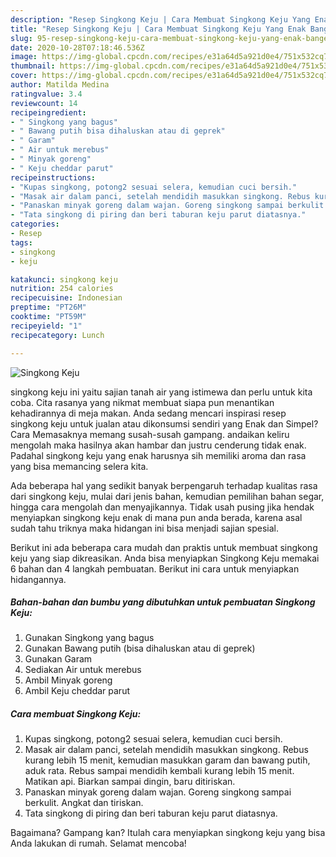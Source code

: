 ```yaml
---
description: "Resep Singkong Keju | Cara Membuat Singkong Keju Yang Enak Banget"
title: "Resep Singkong Keju | Cara Membuat Singkong Keju Yang Enak Banget"
slug: 95-resep-singkong-keju-cara-membuat-singkong-keju-yang-enak-banget
date: 2020-10-28T07:18:46.536Z
image: https://img-global.cpcdn.com/recipes/e31a64d5a921d0e4/751x532cq70/singkong-keju-foto-resep-utama.jpg
thumbnail: https://img-global.cpcdn.com/recipes/e31a64d5a921d0e4/751x532cq70/singkong-keju-foto-resep-utama.jpg
cover: https://img-global.cpcdn.com/recipes/e31a64d5a921d0e4/751x532cq70/singkong-keju-foto-resep-utama.jpg
author: Matilda Medina
ratingvalue: 3.4
reviewcount: 14
recipeingredient:
- " Singkong yang bagus"
- " Bawang putih bisa dihaluskan atau di geprek"
- " Garam"
- " Air untuk merebus"
- " Minyak goreng"
- " Keju cheddar parut"
recipeinstructions:
- "Kupas singkong, potong2 sesuai selera, kemudian cuci bersih."
- "Masak air dalam panci, setelah mendidih masukkan singkong. Rebus kurang lebih 15 menit, kemudian masukkan garam dan bawang putih, aduk rata. Rebus sampai mendidih kembali kurang lebih 15 menit. Matikan api. Biarkan sampai dingin, baru ditiriskan."
- "Panaskan minyak goreng dalam wajan. Goreng singkong sampai berkulit. Angkat dan tiriskan."
- "Tata singkong di piring dan beri taburan keju parut diatasnya."
categories:
- Resep
tags:
- singkong
- keju

katakunci: singkong keju 
nutrition: 254 calories
recipecuisine: Indonesian
preptime: "PT26M"
cooktime: "PT59M"
recipeyield: "1"
recipecategory: Lunch

---
```



![Singkong Keju](https://img-global.cpcdn.com/recipes/e31a64d5a921d0e4/751x532cq70/singkong-keju-foto-resep-utama.jpg)


singkong keju ini yaitu sajian tanah air yang istimewa dan perlu untuk kita coba. Cita rasanya yang nikmat membuat siapa pun menantikan kehadirannya di meja makan.
Anda sedang mencari inspirasi resep singkong keju untuk jualan atau dikonsumsi sendiri yang Enak dan Simpel? Cara Memasaknya memang susah-susah gampang. andaikan keliru mengolah maka hasilnya akan hambar dan justru cenderung tidak enak. Padahal singkong keju yang enak harusnya sih memiliki aroma dan rasa yang bisa memancing selera kita.

Ada beberapa hal yang sedikit banyak berpengaruh terhadap kualitas rasa dari singkong keju, mulai dari jenis bahan, kemudian pemilihan bahan segar, hingga cara mengolah dan menyajikannya. Tidak usah pusing jika hendak menyiapkan singkong keju enak di mana pun anda berada, karena asal sudah tahu triknya maka hidangan ini bisa menjadi sajian spesial.




Berikut ini ada beberapa cara mudah dan praktis untuk membuat singkong keju yang siap dikreasikan. Anda bisa menyiapkan Singkong Keju memakai 6 bahan dan 4 langkah pembuatan. Berikut ini cara untuk menyiapkan hidangannya.

<!--inarticleads1-->

##### Bahan-bahan dan bumbu yang dibutuhkan untuk pembuatan Singkong Keju:

1. Gunakan  Singkong yang bagus
1. Gunakan  Bawang putih (bisa dihaluskan atau di geprek)
1. Gunakan  Garam
1. Sediakan  Air untuk merebus
1. Ambil  Minyak goreng
1. Ambil  Keju cheddar parut




<!--inarticleads2-->

##### Cara membuat Singkong Keju:

1. Kupas singkong, potong2 sesuai selera, kemudian cuci bersih.
1. Masak air dalam panci, setelah mendidih masukkan singkong. Rebus kurang lebih 15 menit, kemudian masukkan garam dan bawang putih, aduk rata. Rebus sampai mendidih kembali kurang lebih 15 menit. Matikan api. Biarkan sampai dingin, baru ditiriskan.
1. Panaskan minyak goreng dalam wajan. Goreng singkong sampai berkulit. Angkat dan tiriskan.
1. Tata singkong di piring dan beri taburan keju parut diatasnya.




Bagaimana? Gampang kan? Itulah cara menyiapkan singkong keju yang bisa Anda lakukan di rumah. Selamat mencoba!

